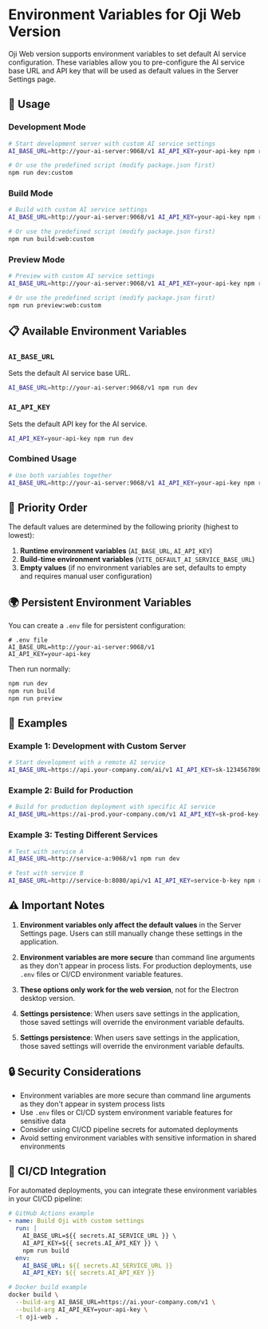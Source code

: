# Environment Variables for Oji Web Version

Oji Web version supports environment variables to set default AI service configuration. These variables allow you to pre-configure the AI service base URL and API key that will be used as default values in the Server Settings page.

## 🚀 Usage

### Development Mode

```bash
# Start development server with custom AI service settings
AI_BASE_URL=http://your-ai-server:9068/v1 AI_API_KEY=your-api-key npm run dev

# Or use the predefined script (modify package.json first)
npm run dev:custom
```

### Build Mode

```bash
# Build with custom AI service settings
AI_BASE_URL=http://your-ai-server:9068/v1 AI_API_KEY=your-api-key npm run build

# Or use the predefined script (modify package.json first)
npm run build:web:custom
```

### Preview Mode

```bash
# Preview with custom AI service settings
AI_BASE_URL=http://your-ai-server:9068/v1 AI_API_KEY=your-api-key npm run preview

# Or use the predefined script (modify package.json first)
npm run preview:web:custom
```

## 📋 Available Environment Variables

### `AI_BASE_URL`

Sets the default AI service base URL.

```bash
AI_BASE_URL=http://your-ai-server:9068/v1 npm run dev
```

### `AI_API_KEY`

Sets the default API key for the AI service.

```bash
AI_API_KEY=your-api-key npm run dev
```

### Combined Usage

```bash
# Use both variables together
AI_BASE_URL=http://your-ai-server:9068/v1 AI_API_KEY=your-api-key npm run dev
```

## 🔄 Priority Order

The default values are determined by the following priority (highest to lowest):

1. **Runtime environment variables** (`AI_BASE_URL`, `AI_API_KEY`)
2. **Build-time environment variables** (`VITE_DEFAULT_AI_SERVICE_BASE_URL`)
3. **Empty values** (if no environment variables are set, defaults to empty and requires manual user configuration)

## 🌍 Persistent Environment Variables

You can create a `.env` file for persistent configuration:

```env
# .env file
AI_BASE_URL=http://your-ai-server:9068/v1
AI_API_KEY=your-api-key
```

Then run normally:

```bash
npm run dev
npm run build
npm run preview
```

## 📝 Examples

### Example 1: Development with Custom Server

```bash
# Start development with a remote AI service
AI_BASE_URL=https://api.your-company.com/ai/v1 AI_API_KEY=sk-1234567890abcdef npm run dev
```

### Example 2: Build for Production

```bash
# Build for production deployment with specific AI service
AI_BASE_URL=https://ai-prod.your-company.com/v1 AI_API_KEY=sk-prod-key-here npm run build
```

### Example 3: Testing Different Services

```bash
# Test with service A
AI_BASE_URL=http://service-a:9068/v1 npm run dev

# Test with service B
AI_BASE_URL=http://service-b:8080/api/v1 AI_API_KEY=service-b-key npm run dev
```

## ⚠️ Important Notes

1. **Environment variables only affect the default values** in the Server Settings page. Users can still manually change these settings in the application.

2. **Environment variables are more secure** than command line arguments as they don't appear in process lists. For production deployments, use `.env` files or CI/CD environment variable features.

3. **These options only work for the web version**, not for the Electron desktop version.

4. **Settings persistence**: When users save settings in the application, those saved settings will override the environment variable defaults.

4. **Settings persistence**: When users save settings in the application, those saved settings will override the environment variable defaults.

## 🔒 Security Considerations

- Environment variables are more secure than command line arguments as they don't appear in system process lists
- Use `.env` files or CI/CD system environment variable features for sensitive data
- Consider using CI/CD pipeline secrets for automated deployments
- Avoid setting environment variables with sensitive information in shared environments

## 🚀 CI/CD Integration

For automated deployments, you can integrate these environment variables in your CI/CD pipeline:

```yaml
# GitHub Actions example
- name: Build Oji with custom settings
  run: |
    AI_BASE_URL=${{ secrets.AI_SERVICE_URL }} \
    AI_API_KEY=${{ secrets.AI_API_KEY }} \
    npm run build
  env:
    AI_BASE_URL: ${{ secrets.AI_SERVICE_URL }}
    AI_API_KEY: ${{ secrets.AI_API_KEY }}
```

```bash
# Docker build example
docker build \
  --build-arg AI_BASE_URL=https://ai.your-company.com/v1 \
  --build-arg AI_API_KEY=your-api-key \
  -t oji-web .
```
